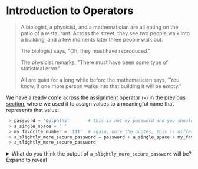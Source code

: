 # Introduction to Operators

> A biologist, a physicist, and a mathematician are all eating on the patio of a restaurant. Across the street, they see two people walk into a building, and a few moments later three people walk out.
>
> The biologist says, "Oh, they must have reproduced."
>
> The physicist remarks, "There must have been some type of statistical error."
>
> All are quiet for a long while before the mathematician says, "You know, if one more person walks into that building it will be empty."

We have already come across the assignment operator (` = `) in the [previous section](variables.md), where we used it to assign values to a meaningful name that represents that value:
```python
 > password = 'dolph!ns'       # this is not my password and you should never store passwords in code
 > a_single_space = ' '
 > my_favorite_number = '111'  # again, note the quotes, this is different from 111 (without quotes), more on this in the next section
 > a_slightly_more_secure_password = password + a_single_space + my_favorite_number
 > a_slightly_more_secure_password
```
<details>
  <summary>What do you think the output of <code>a_slightly_more_secure_password</code> will be? Expand to reveal</summary>
  
  ```python
     # Well, it would be the same as:
     > 'dolph!ns' + ' ' + '111' 
    => 'dolp!ns 111'
  ```
</details>
